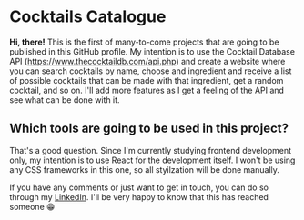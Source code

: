 # Cocktails Catalogue

**Hi, there!** This is the first of many-to-come projects that are going to be published in this GitHub profile. My intention is to use the Cocktail Database API (https://www.thecocktaildb.com/api.php) and create a website where you can search cocktails by name, choose and ingredient and receive a list of possible cocktails that can be made with that ingredient, get a random cocktail, and so on. I'll add more features as I get a feeling of the API and see what can be done with it.

## Which tools are going to be used in this project?

That's a good question. Since I'm currently studying frontend development only, my intention is to use React for the development itself. I won't be using any CSS frameworks in this one, so all styilzation will be done manually.

If you have any comments or just want to get in touch, you can do so through my [LinkedIn](https://www.linkedin.com/in/jpastolfi/). I'll be very happy to know that this has reached someone :grin: